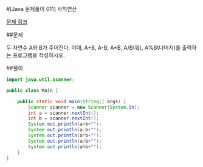 #[Java 문제풀이 011] 사칙연산

[문제 링크](https://www.acmicpc.net/problem/10869)

##문제

두 자연수 A와 B가 주어진다. 이때, A+B, A-B, A*B, A/B(몫), A%B(나머지)를 출력하는 프로그램을 작성하시오. 


##풀이

```java 
import java.util.Scanner;

public class Main {

    public static void main(String[] args) {
        Scanner scanner = new Scanner(System.in);
        int a = scanner.nextInt();
        int b = scanner.nextInt();
        System.out.println(a+b+"");
        System.out.println(a-b+"");
        System.out.println(a*b+"");
        System.out.println(a/b+"");
        System.out.println(a%b+"");
    }
}

```    